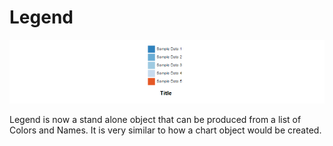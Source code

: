 # Legend

![](Legend/Legend.png)

Legend is now a stand alone object that can be produced from a list of Colors and Names. It is very similar to how a chart object would be created. 
